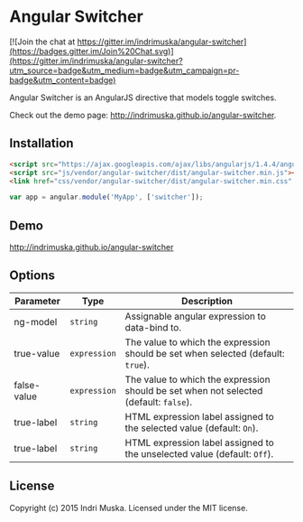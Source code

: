 # Angular Switcher
[![Join the chat at https://gitter.im/indrimuska/angular-switcher](https://badges.gitter.im/Join%20Chat.svg)](https://gitter.im/indrimuska/angular-switcher?utm_source=badge&utm_medium=badge&utm_campaign=pr-badge&utm_content=badge)

Angular Switcher is an AngularJS directive that models toggle switches.

Check out the demo page: http://indrimuska.github.io/angular-switcher.

## Installation
```html
<script src="https://ajax.googleapis.com/ajax/libs/angularjs/1.4.4/angular.js"></script>
<script src="js/vendor/angular-switcher/dist/angular-switcher.min.js"></script>
<link href="css/vendor/angular-switcher/dist/angular-switcher.min.css" rel="stylesheet">
```
```js
var app = angular.module('MyApp', ['switcher']);
```

## Demo
http://indrimuska.github.io/angular-switcher

## Options
Parameter | Type | Description
---|---|---
ng-model | `string` | Assignable angular expression to data-bind to.
true-value | `expression` | The value to which the expression should be set when selected (default: `true`).
false-value | `expression` | The value to which the expression should be set when not selected (default: `false`).
true-label | `string` | HTML expression label assigned to the selected value (default: `On`).
true-label | `string` | HTML expression label assigned to the unselected value (default: `Off`).

## License
Copyright (c) 2015 Indri Muska. Licensed under the MIT license.